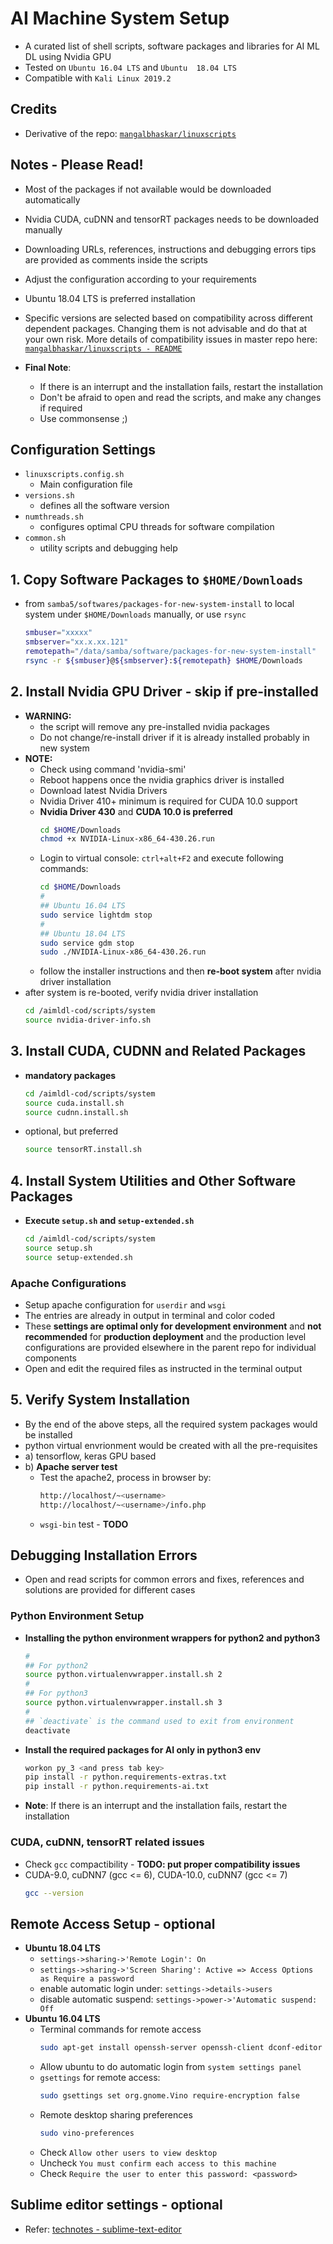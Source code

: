 # AI Machine System Setup

* A curated list of shell scripts, software packages and libraries for AI ML DL using Nvidia GPU
* Tested on `Ubuntu 16.04 LTS` and `Ubuntu  18.04 LTS`
* Compatible with `Kali Linux 2019.2`

## Credits

* Derivative of the repo: [`mangalbhaskar/linuxscripts`](https://github.com/mangalbhaskar/linuxscripts.git)


## Notes - Please Read!

* Most of the packages if not available would be downloaded automatically
* Nvidia CUDA, cuDNN and tensorRT packages needs to be downloaded manually
* Downloading URLs, references, instructions and debugging errors tips are provided as comments inside the scripts
* Adjust the configuration according to your requirements
* Ubuntu 18.04 LTS is preferred installation
* Specific versions are selected based on compatibility across different dependent packages. Changing them is not advisable and do that at your own risk. More details of compatibility issues in master repo here:  [`mangalbhaskar/linuxscripts - README`](https://github.com/mangalbhaskar/linuxscripts/blob/master/README.md)

* **Final Note**:
  * If there is an interrupt and the installation fails, restart the installation
  * Don't be afraid to open and read the scripts, and make any changes if required
  * Use commonsense ;)


## Configuration Settings

* `linuxscripts.config.sh`
  - Main configuration file  
* `versions.sh`
  - defines all the software version
* `numthreads.sh`
  - configures optimal CPU threads for software compilation
* `common.sh`
  - utility scripts and debugging help


## 1. Copy Software Packages to `$HOME/Downloads`
* from `samba5/softwares/packages-for-new-system-install` to local system under `$HOME/Downloads` manually, or use `rsync`
  ```bash
  smbuser="xxxxx"
  smbserver="xx.x.xx.121"
  remotepath="/data/samba/software/packages-for-new-system-install"
  rsync -r ${smbuser}@${smbserver}:${remotepath} $HOME/Downloads
  ```


## 2. Install Nvidia GPU Driver - **skip if pre-installed**

* **WARNING:**
  * the script will remove any pre-installed nvidia packages
  * Do not change/re-install driver if it is already installed probably in new system
* **NOTE:**
  * Check using command 'nvidia-smi'
  * Reboot happens once the nvidia graphics driver is installed
  * Download latest Nvidia Drivers
  * Nvidia Driver 410+ minimum is required for CUDA 10.0 support
  * **Nvidia Driver 430** and **CUDA 10.0 is preferred**
    ```bash
    cd $HOME/Downloads
    chmod +x NVIDIA-Linux-x86_64-430.26.run
    ```
  * Login to virtual console: `ctrl+alt+F2` and execute following commands:
    ```bash
    cd $HOME/Downloads
    #
    ## Ubuntu 16.04 LTS
    sudo service lightdm stop
    #
    ## Ubuntu 18.04 LTS
    sudo service gdm stop
    sudo ./NVIDIA-Linux-x86_64-430.26.run
    ```
  * follow the installer instructions and then **re-boot system** after nvidia driver installation
* after system is re-booted, verify nvidia driver installation
  ```bash
  cd /aimldl-cod/scripts/system
  source nvidia-driver-info.sh
  ```


## 3. Install CUDA, CUDNN and Related Packages
* **mandatory packages**
  ```bash
  cd /aimldl-cod/scripts/system
  source cuda.install.sh
  source cudnn.install.sh
  ```
* optional, but preferred
  ```bash
  source tensorRT.install.sh
  ```


## 4. Install System Utilities and Other Software Packages

* **Execute `setup.sh` and `setup-extended.sh`**
  ```bash
  cd /aimldl-cod/scripts/system
  source setup.sh
  source setup-extended.sh
  ```


### Apache Configurations
   * Setup apache configuration for `userdir` and `wsgi`
   * The entries are already in output in terminal and color coded
   * These **settings are optimal only for development environment** and **not recommended** for **production deployment** and the production level configurations are provided elsewhere in the parent repo for individual components
   * Open and edit the required files as instructed in the terminal output


## 5. Verify System Installation

* By the end of the above steps, all the required system packages would be installed
* python virtual envrionment would be created with all the pre-requisites
* a) tensorflow, keras GPU based
* b) **Apache server test**
  * Test the apache2, process in browser by:
    ```bash
    http://localhost/~<username>
    http://localhost/~<username>/info.php
    ```
  * `wsgi-bin` test - **TODO**


## Debugging Installation Errors

* Open and read scripts for common errors and fixes, references and solutions are provided for different cases


### Python Environment Setup

* **Installing the python environment wrappers for python2 and python3**
  ```bash
  #
  ## For python2
  source python.virtualenvwrapper.install.sh 2
  #
  ## For python3
  source python.virtualenvwrapper.install.sh 3
  #
  ## `deactivate` is the command used to exit from environment
  deactivate
  ```
* **Install the required packages for AI only in python3 env**
  ```bash
  workon py_3 <and press tab key>
  pip install -r python.requirements-extras.txt
  pip install -r python.requirements-ai.txt
  ```
* **Note**: If there is an interrupt and the installation fails, restart the installation


### CUDA, cuDNN, tensorRT related issues

* Check `gcc` compactibility - **TODO: put proper compatibility issues**
* CUDA-9.0, cuDNN7 (gcc <= 6), CUDA-10.0, cuDNN7 (gcc <= 7)
  ```bash
  gcc --version
  ```


## Remote Access Setup - optional
* **Ubuntu 18.04 LTS**
  * `settings->sharing->'Remote Login': On`
  * `settings->sharing->'Screen Sharing': Active => Access Options as Require a password`
  * enable automatic login under: `settings->details->users`
  * disable automatic suspend: `settings->power->'Automatic suspend: Off`
* **Ubuntu 16.04 LTS**
  * Terminal commands for remote access
    ```bash
    sudo apt-get install openssh-server openssh-client dconf-editor
    ```
  * Allow ubuntu to do automatic login from `system settings panel`
  * `gsettings` for remote access:
    ```bash
    sudo gsettings set org.gnome.Vino require-encryption false
    ```
  * Remote desktop sharing preferences
    ```bash
    sudo vino-preferences
    ```
  * Check `Allow other users to view desktop`
  * Uncheck `You must confirm each access to this machine`
  * Check `Require the user to enter this password: <password>`


## Sublime editor settings - optional

* Refer: [technotes - sublime-text-editor](https://github.com/mangalbhaskar/technotes/blob/master/sublime-text-editor.md)

